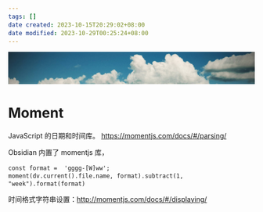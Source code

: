 ```yaml
---
tags: []
date created: 2023-10-15T20:29:02+08:00
date modified: 2023-10-29T00:25:24+08:00
---
```


![](../_templates/background-3.jpg#background_fade)

# Moment

JavaScript 的日期和时间库。
<https://momentjs.com/docs/#/parsing/>

Obsidian 内置了 momentjs 库，

```
const format =  'gggg-[W]ww';
moment(dv.current().file.name, format).subtract(1, "week").format(format)
```

时间格式字符串设置：<http://momentjs.com/docs/#/displaying/>
